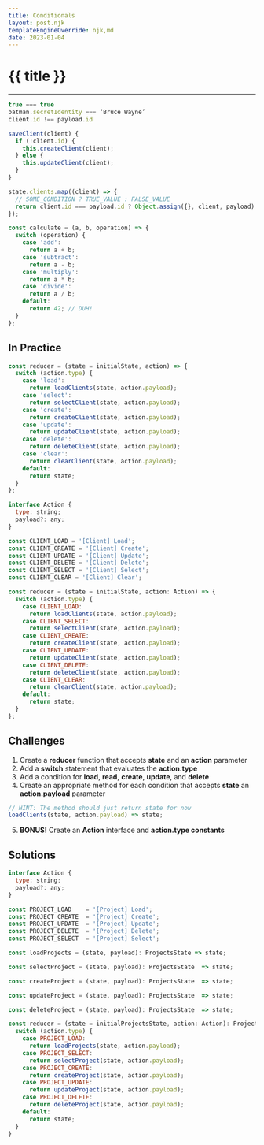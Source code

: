 ```yaml
---
title: Conditionals
layout: post.njk
templateEngineOverride: njk,md
date: 2023-01-04
---
```


# {{ title }}

---

```javascript
true === true
batman.secretIdentity === ‘Bruce Wayne’
client.id !== payload.id
```

```javascript
saveClient(client) {
  if (!client.id) {
    this.createClient(client);
  } else {
    this.updateClient(client);
  }
}
```

```javascript
state.clients.map((client) => {
  // SOME_CONDITION ? TRUE_VALUE : FALSE_VALUE
  return client.id === payload.id ? Object.assign({}, client, payload) : client;
});
```

```javascript
const calculate = (a, b, operation) => {
  switch (operation) {
    case 'add':
      return a + b;
    case 'subtract':
      return a - b;
    case 'multiply':
      return a * b;
    case 'divide':
      return a / b;
    default:
      return 42; // DUH!
  }
};
```

## In Practice

```javascript
const reducer = (state = initialState, action) => {
  switch (action.type) {
    case 'load':
      return loadClients(state, action.payload);
    case 'select':
      return selectClient(state, action.payload);
    case 'create':
      return createClient(state, action.payload);
    case 'update':
      return updateClient(state, action.payload);
    case 'delete':
      return deleteClient(state, action.payload);
    case 'clear':
      return clearClient(state, action.payload);
    default:
      return state;
  }
};
```

```javascript
interface Action {
  type: string;
  payload?: any;
}
```

```javascript
const CLIENT_LOAD = '[Client] Load';
const CLIENT_CREATE = '[Client] Create';
const CLIENT_UPDATE = '[Client] Update';
const CLIENT_DELETE = '[Client] Delete';
const CLIENT_SELECT = '[Client] Select';
const CLIENT_CLEAR = '[Client] Clear';
```

```javascript
const reducer = (state = initialState, action: Action) => {
  switch (action.type) {
    case CLIENT_LOAD:
      return loadClients(state, action.payload);
    case CLIENT_SELECT:
      return selectClient(state, action.payload);
    case CLIENT_CREATE:
      return createClient(state, action.payload);
    case CLIENT_UPDATE:
      return updateClient(state, action.payload);
    case CLIENT_DELETE:
      return deleteClient(state, action.payload);
    case CLIENT_CLEAR:
      return clearClient(state, action.payload);
    default:
      return state;
  }
};
```

## Challenges

1. Create a **reducer** function that accepts **state** and an **action** parameter
2. Add a **switch** statement that evaluates the **action.type**
3. Add a condition for **load**, **read**, **create**, **update**, and **delete**
4. Create an appropriate method for each condition that accepts **state** an **action.payload** parameter
  ```javascript
  // HINT: The method should just return state for now 
  loadClients(state, action.payload) => state;
  ```
5. **BONUS!** Create an **Action** interface and **action.type constants**


## Solutions

```javascript
interface Action {
  type: string;
  payload?: any;
}

const PROJECT_LOAD    = '[Project] Load';
const PROJECT_CREATE  = '[Project] Create';
const PROJECT_UPDATE  = '[Project] Update';
const PROJECT_DELETE  = '[Project] Delete';
const PROJECT_SELECT  = '[Project] Select';

const loadProjects = (state, payload): ProjectsState => state;

const selectProject = (state, payload): ProjectsState  => state;

const createProject = (state, payload): ProjectsState  => state;

const updateProject = (state, payload): ProjectsState  => state;

const deleteProject = (state, payload): ProjectsState  => state;

const reducer = (state = initialProjectsState, action: Action): ProjectsState => {
  switch (action.type) {
    case PROJECT_LOAD:
      return loadProjects(state, action.payload);
    case PROJECT_SELECT:
      return selectProject(state, action.payload);
    case PROJECT_CREATE:
      return createProject(state, action.payload);
    case PROJECT_UPDATE:
      return updateProject(state, action.payload);
    case PROJECT_DELETE:
      return deleteProject(state, action.payload);
    default:
      return state;
  }
}
```